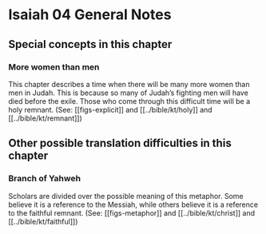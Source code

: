 # Isaiah 04 General Notes
## Special concepts in this chapter

### More women than men
This chapter describes a time when there will be many more women than men in Judah. This is because so many of Judah’s fighting men will have died before the exile. Those who come through this difficult time will be a holy remnant. (See: [[figs-explicit]] and [[../bible/kt/holy]] and [[../bible/kt/remnant]])

## Other possible translation difficulties in this chapter

### Branch of Yahweh
Scholars are divided over the possible meaning of this metaphor. Some believe it is a reference to the Messiah, while others believe it is a reference to the faithful remnant. (See: [[figs-metaphor]] and [[../bible/kt/christ]] and [[../bible/kt/faithful]])
